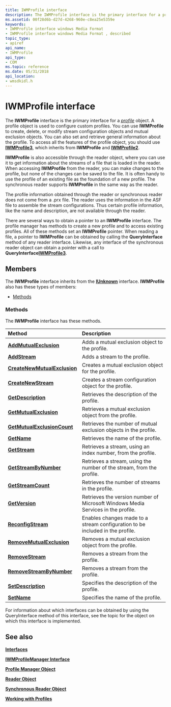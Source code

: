 ```yaml
---
title: IWMProfile interface
description: The IWMProfile interface is the primary interface for a profile object.
ms.assetid: 00f28d6b-d27d-4268-960e-c8ea25e5359e
keywords:
- IWMProfile interface windows Media Format
- IWMProfile interface windows Media Format , described
topic_type:
- apiref
api_name:
- IWMProfile
api_type:
- COM
ms.topic: reference
ms.date: 05/31/2018
api_location: 
- wmsdkidl.h
---
```


# IWMProfile interface

The **IWMProfile** interface is the primary interface for a [*profile*](wmformat-glossary.md) object. A profile object is used to configure custom profiles. You can use **IWMProfile** to create, delete, or modify stream configuration objects and mutual exclusion objects. You can also set and retrieve general information about the profile. To access all the features of the profile object, you should use [**IWMProfile3**](/previous-versions/windows/desktop/api/wmsdkidl/nn-wmsdkidl-iwmprofile3), which inherits from **IWMProfile** and [**IWMProfile2**](/previous-versions/windows/desktop/api/wmsdkidl/nn-wmsdkidl-iwmprofile2).

**IWMProfile** is also accessible through the reader object, where you can use it to get information about the streams of a file that is loaded in the reader. When accessing **IWMProfile** from the reader, you can make changes to the profile, but none of the changes can be saved to the file. It is often handy to use the profile of an existing file as the foundation of a new profile. The synchronous reader supports **IWMProfile** in the same way as the reader.

The profile information obtained through the reader or synchronous reader does not come from a .prx file. The reader uses the information in the ASF file to assemble the stream configurations. Thus certain profile information, like the name and description, are not available through the reader.

There are several ways to obtain a pointer to an **IWMProfile** interface. The profile manager has methods to create a new profile and to access existing profiles. All of these methods set an **IWMProfile** pointer. When reading a file, a pointer to **IWMProfile** can be obtained by calling the **QueryInterface** method of any reader interface. Likewise, any interface of the synchronous reader object can obtain a pointer with a call to **QueryInterface**[**IWMProfile3**](/previous-versions/windows/desktop/api/wmsdkidl/nn-wmsdkidl-iwmprofile3).

## Members

The **IWMProfile** interface inherits from the [**IUnknown**](https://docs.microsoft.com/windows/desktop/api/unknwn/nn-unknwn-iunknown) interface. **IWMProfile** also has these types of members:

-   [Methods](#methods)

### Methods

The **IWMProfile** interface has these methods.



| Method                                                                  | Description                                                                                 |
|:------------------------------------------------------------------------|:--------------------------------------------------------------------------------------------|
| [**AddMutualExclusion**](/previous-versions/windows/desktop/api/Wmsdkidl/nf-wmsdkidl-iwmprofile-addmutualexclusion)             | Adds a mutual exclusion object to the profile.<br/>                                   |
| [**AddStream**](/previous-versions/windows/desktop/api/Wmsdkidl/nf-wmsdkidl-iwmprofile-addstream)                               | Adds a stream to the profile.<br/>                                                    |
| [**CreateNewMutualExclusion**](/previous-versions/windows/desktop/api/Wmsdkidl/nf-wmsdkidl-iwmprofile-createnewmutualexclusion) | Creates a mutual exclusion object for the profile.<br/>                               |
| [**CreateNewStream**](/previous-versions/windows/desktop/api/Wmsdkidl/nf-wmsdkidl-iwmprofile-createnewstream)                   | Creates a stream configuration object for the profile.<br/>                           |
| [**GetDescription**](/previous-versions/windows/desktop/api/Wmsdkidl/nf-wmsdkidl-iwmprofile-getdescription)                     | Retrieves the description of the profile.<br/>                                        |
| [**GetMutualExclusion**](/previous-versions/windows/desktop/api/Wmsdkidl/nf-wmsdkidl-iwmprofile-getmutualexclusion)             | Retrieves a mutual exclusion object from the profile.<br/>                            |
| [**GetMutualExclusionCount**](/previous-versions/previous-versions/windows/win32/api/wmcontainer/nf-wmcontainer-imfasfprofile-getmutualexclusioncount)   | Retrieves the number of mutual exclusion objects in the profile.<br/>                 |
| [**GetName**](/previous-versions/windows/desktop/api/Wmsdkidl/nf-wmsdkidl-iwmprofile-getname)                                   | Retrieves the name of the profile.<br/>                                               |
| [**GetStream**](/previous-versions/windows/desktop/api/Wmsdkidl/nf-wmsdkidl-iwmprofile-getstream)                               | Retrieves a stream, using an index number, from the profile.<br/>                     |
| [**GetStreamByNumber**](/previous-versions/previous-versions/windows/win32/api/wmcontainer/nf-wmcontainer-imfasfprofile-getstreambynumber)               | Retrieves a stream, using the number of the stream, from the profile.<br/>            |
| [**GetStreamCount**](/previous-versions/previous-versions/windows/win32/api/mftransform/nf-mftransform-imftransform-getstreamcount)                     | Retrieves the number of streams in the profile.<br/>                                  |
| [**GetVersion**](/previous-versions/windows/desktop/api/Wmsdkidl/nf-wmsdkidl-iwmprofile-getversion)                             | Retrieves the version number of Microsoft Windows Media Services in the profile.<br/> |
| [**ReconfigStream**](/previous-versions/windows/desktop/api/Wmsdkidl/nf-wmsdkidl-iwmprofile-reconfigstream)                     | Enables changes made to a stream configuration to be included in the profile.<br/>    |
| [**RemoveMutualExclusion**](/previous-versions/windows/desktop/api/Wmsdkidl/nf-wmsdkidl-iwmprofile-removemutualexclusion)       | Removes a mutual exclusion object from the profile.<br/>                              |
| [**RemoveStream**](/previous-versions/windows/desktop/api/Wmsdkidl/nf-wmsdkidl-iwmprofile-removestream)                         | Removes a stream from the profile.<br/>                                               |
| [**RemoveStreamByNumber**](/previous-versions/previous-versions/windows/desktop/api/Wmsdkidl/nf-wmsdkidl-iwmprofile-removestreambynumber)         | Removes a stream from the profile.<br/>                                               |
| [**SetDescription**](/previous-versions/windows/desktop/api/Wmsdkidl/nf-wmsdkidl-iwmprofile-setdescription)                     | Specifies the description of the profile.<br/>                                        |
| [**SetName**](/previous-versions/windows/desktop/api/Wmsdkidl/nf-wmsdkidl-iwmprofile-setname)                                   | Specifies the name of the profile.<br/>                                               |



 

For information about which interfaces can be obtained by using the QueryInterface method of this interface, see the topic for the object on which this interface is implemented.

## See also

<dl> <dt>

[**Interfaces**](interfaces.md)
</dt> <dt>

[**IWMProfileManager Interface**](/previous-versions/windows/desktop/api/wmsdkidl/nn-wmsdkidl-iwmprofilemanager)
</dt> <dt>

[**Profile Manager Object**](profile-manager-object.md)
</dt> <dt>

[**Reader Object**](reader-object.md)
</dt> <dt>

[**Synchronous Reader Object**](synchronous-reader-object.md)
</dt> <dt>

[**Working with Profiles**](working-with-profiles.md)
</dt> </dl>

 

 





